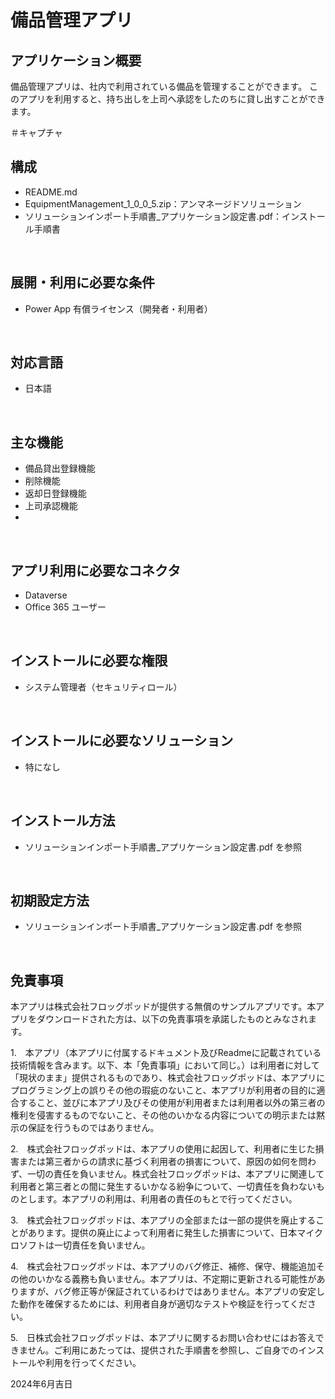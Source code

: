 # 備品管理アプリ

## アプリケーション概要
備品管理アプリは、社内で利用されている備品を管理することができます。
このアプリを利用すると、持ち出しを上司へ承認をしたのちに貸し出すことができます。

＃キャプチャ

## 構成
- README.md
- EquipmentManagement_1_0_0_5.zip：アンマネージドソリューション
- ソリューションインポート手順書_アプリケーション設定書.pdf：インストール手順書
<br>

## 展開・利用に必要な条件
- Power App 有償ライセンス（開発者・利用者）
<br>

## 対応言語
- 日本語
<br>

## 主な機能
- 備品貸出登録機能
- 削除機能
- 返却日登録機能
- 上司承認機能
- 
<br>

## アプリ利用に必要なコネクタ
- Dataverse
- Office 365 ユーザー
<br>

## インストールに必要な権限
- システム管理者（セキュリティロール）
<br>

## インストールに必要なソリューション
- 特になし
<br>

## インストール方法
- ソリューションインポート手順書_アプリケーション設定書.pdf を参照
<br>

## 初期設定方法
- ソリューションインポート手順書_アプリケーション設定書.pdf を参照
<br>

## 免責事項
本アプリは株式会社フロッグポッドが提供する無償のサンプルアプリです。本アプリをダウンロードされた方は、以下の免責事項を承諾したものとみなされます。

1.　本アプリ（本アプリに付属するドキュメント及びReadmeに記載されている技術情報を含みます。以下、本「免責事項」において同じ。）は利用者に対して「現状のまま」提供されるものであり、株式会社フロッグポッドは、本アプリにプログラミング上の誤りその他の瑕疵のないこと、本アプリが利用者の目的に適合すること、並びに本アプリ及びその使用が利用者または利用者以外の第三者の権利を侵害するものでないこと、その他のいかなる内容についての明示または黙示の保証を行うものではありません。

2.　株式会社フロッグポッドは、本アプリの使用に起因して、利用者に生じた損害または第三者からの請求に基づく利用者の損害について、原因の如何を問わず、一切の責任を負いません。株式会社フロッグポッドは、本アプリに関連して利用者と第三者との間に発生するいかなる紛争について、一切責任を負わないものとします。本アプリの利用は、利用者の責任のもとで行ってください。

3.　株式会社フロッグポッドは、本アプリの全部または一部の提供を廃止することがあります。提供の廃止によって利用者に発生した損害について、日本マイクロソフトは一切責任を負いません。

4.　株式会社フロッグポッドは、本アプリのバグ修正、補修、保守、機能追加その他のいかなる義務も負いません。本アプリは、不定期に更新される可能性がありますが、バグ修正等が保証されているわけではありません。本アプリの安定した動作を確保するためには、利用者自身が適切なテストや検証を行ってください。

5.　日株式会社フロッグポッドは、本アプリに関するお問い合わせにはお答えできません。ご利用にあたっては、提供された手順書を参照し、ご自身でのインストールや利用を行ってください。

2024年6月吉日


